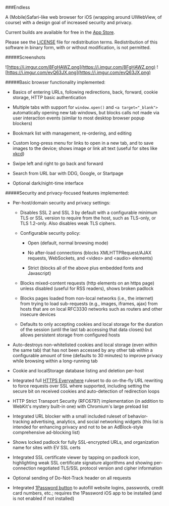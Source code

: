 ###Endless

A (Mobile)Safari-like web browser for iOS (wrapping around UIWebView, of
course) with a design goal of increased security and privacy.

Current builds are available for free in the
[App Store](https://itunes.apple.com/us/app/endless-browser/id974745755?mt=8).

Please see the [LICENSE](https://github.com/jcs/endless/blob/master/LICENSE)
file for redistribution terms.  Redistribution of this software in binary
form, with or without modification, is not permitted.

#####Screenshots

![https://i.imgur.com/8FgHAWZ.png](https://i.imgur.com/8FgHAWZ.png) ![https://i.imgur.com/evQ63JX.png](https://i.imgur.com/evQ63JX.png)

#####Basic browser functionality implemented:

- Basics of entering URLs, following redirections, back, forward, cookie
  storage, HTTP basic authentication

- Multiple tabs with support for `window.open()` and `<a target="_blank">`
  automatically opening new tab windows, but blocks calls not made via user
  interaction events (similar to most desktop browser popup blockers)

- Bookmark list with management, re-ordering, and editing

- Custom long-press menu for links to open in a new tab, and to save images
  to the device; shows image or link alt text (useful for sites like
  [xkcd](http://xkcd.com/))

- Swipe left and right to go back and forward

- Search from URL bar with DDG, Google, or Startpage

- Optional dark/night-time interface

#####Security and privacy-focused features implemented:

- Per-host/domain security and privacy settings:

  - Disables SSL 2 and SSL 3 by default with a configurable minimum TLS or
    SSL version to require from the host, such as TLS-only, or TLS 1.2-only.
    Also disables weak TLS ciphers.

  - Configurable security policy:

    - Open (default, normal browsing mode)

    - No after-load connections (blocks XMLHTTPRequest/AJAX requests,
      WebSockets, and \<video\> and \<audio\> elements)

    - Strict (blocks all of the above plus embedded fonts and Javascript)

  - Blocks mixed-content requests (http elements on an https page) unless
    disabled (useful for RSS readers), shows broken padlock

  - Blocks pages loaded from non-local networks (i.e., the internet) from
    trying to load sub-requests (e.g., images, iframes, ajax) from hosts that
    are on local RFC3330 networks such as routers and other insecure devices

  - Defaults to only accepting cookies and local storage for the duration of
    the session (until the last tab accessing that data closes) but allows
    persistent storage from configured hosts

- Auto-destroys non-whitelisted cookies and local storage (even within the same
  tab) that has not been accessed by any other tab within a configurable amount
  of time (defaults to 30 minutes) to improve privacy while browsing within a
  long-running tab

- Cookie and localStorage database listing and deletion per-host

- Integrated full [HTTPS Everywhere](https://www.eff.org/HTTPS-EVERYWHERE)
  ruleset to do on-the-fly URL rewriting to force requests over SSL where
  supported, including setting the secure bit on received cookies and
  auto-detection of redirection loops

- HTTP Strict Transport Security (RFC6797) implementation (in addition to
  WebKit's mystery built-in one) with Chromium's large preload list

- Integrated URL blocker with a small included ruleset of behavior-tracking
  advertising, analytics, and social networking widgets (this list is intended
  for enhancing privacy and not to be an AdBlock-style comprehensive ad-blocking
  list)

- Shows locked padlock for fully SSL-encrypted URLs, and organization name for
  sites with EV SSL certs

- Integrated SSL certificate viewer by tapping on padlock icon, highlighting
  weak SSL certificate signature algorithms and showing per-connection
  negotiated TLS/SSL protocol version and cipher information

- Optional sending of Do-Not-Track header on all requests

- Integrated [1Password button](https://github.com/AgileBits/onepassword-app-extension)
  to autofill website logins, passwords, credit card numbers, etc.; requires
  the 1Password iOS app to be installed (and is not enabled if not installed)
